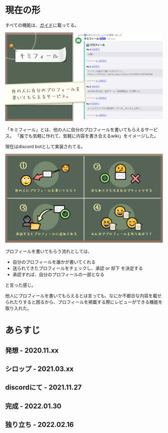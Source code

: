 # 現在の形

すべての機能は、[ガイド](https://kimifile.notion.site/473ae50d379048a39fe76437bf1c4b1c)に載ってる。



![紹介](page2.webp)

「キミフィール」とは、他の人に自分のプロフィールを書いてもらえるサービス。 「誰でも気軽に作れて、気軽に内容を書き合えるwiki」をイメージした。

現在はdiscord botとして実装されてる。



![紹介](page3.webp)

プロフィールを書いてもらう流れとしては、

- 自分のプロフィールを誰かが書いてくれる
- 送られてきたプロフィールをチェックし、承認 or 却下 を決定する
- 承認すれば、自分のプロフィールの一部となる

と言った感じ。

他人にプロフィールを書いてもらえるとは言っても、なにか不都合な内容を載せられたりすると困るから、プロフィールを掲載する際にレビューができる機能を取り入れた。



# あらすじ

## 発想 - 2020.11.xx



## シロップ - 2021.03.xx



## discordにて - 2021.11.27



## 完成 - 2022.01.30



## 独り立ち - 2022.02.16



